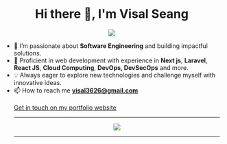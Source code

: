 <h1 align="center"> Hi there 👋, I'm Visal Seang</h1>
<p align="center">
  <img src="https://visitcount.itsvg.in/api?id=Visal-Seang&label=Profile%20Views&color=0&icon=0&pretty=true" />
</p>

- 👀 I’m passionate about **Software Engineering** and building impactful solutions.
- 💼 Proficient in web development with experience in **Next js**, **Laravel**, **React JS**, **Cloud Computing**, **DevOps, DevSecOps** and more.
- 💡 Always eager to explore new technologies and challenge myself with innovative ideas.
- 📫 How to reach me **visal3626@gmail.com**</br></br>
  <a href="https://visalseang.me" target="_blank">Get in touch on my portfolio website</a>
    <hr/>
  <p align="center"><img src="https://skillicons.dev/icons?i=react,nextjs,docker,aws,postgres,bootstrap,php,laravel,ts,js,tailwind,git,jenkins&perline=14" /></p>
  <hr/>




